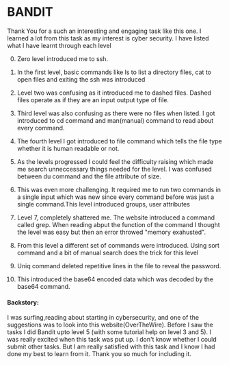 <h1>BANDIT</h1>

<p>Thank You for a such an interesting and engaging task like this one. I learned a lot from this task as my interest is cyber security. I have listed what I have learnt through each level<p>

0. <p>Zero level introduced me to ssh. </p>
1. <p>In the first level, basic commands like ls to list a directory files, cat to open files and exiting the ssh was introduced</p>
2. <p> Level two was confusing as it introduced me to dashed files. Dashed files operate as if they are an input output type of file.</p>
3. <p>Third level was also confusing as there were no files when listed. I got introduced to cd command and man(manual) command to read about every command.</p>
4. <p> The fourth level I got introduced to file command which tells the file type whether it is human readable or not.</p>
5. <p>As the levels progressed I could feel the difficulty raising which made me search unneccessary things needed for the level. I was confused between du command and the file attribute of size.</p>
6. <p> This was even more challenging. It required me to run two commands in a single input which was new since every command before was just a single command.This level introduced groups, user attributes</p>
7. <p>Level 7, completely shattered me. The website introduced a command called grep. When reading abput the function of the command I thought the level was easy but then an error throwed "memory exahusted". </p>
8. <p>From this level a different set of commands were introduced. Using sort command and a bit of manual search does the trick for this level</p>
9. <p> Uniq command deleted repetitive lines in the file to reveal the password.
10. <p> This introduced the base64 encoded data which was decoded by the base64 command.

<h4>Backstory:</h4>
<p>I was surfing,reading about starting in cybersecurity, and one of the suggestions was to look into this website(OverTheWire). Before I saw the tasks I did Bandit upto level 5 (with some tutorial help on level 3 and 5). I was really excited when this task was put up. I don't know whether I could submit other tasks.
But I am really satisfied with this task and I know I had done my best to learn from it. Thank you so much for including it.</p>